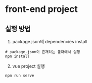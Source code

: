 # front-end project

## 실행 방법
1. package.json의 dependencies install
```
# package.json이 존재하는 폴더에서 실행
npm install
```
2. vue project 실행
```
npm run serve
```